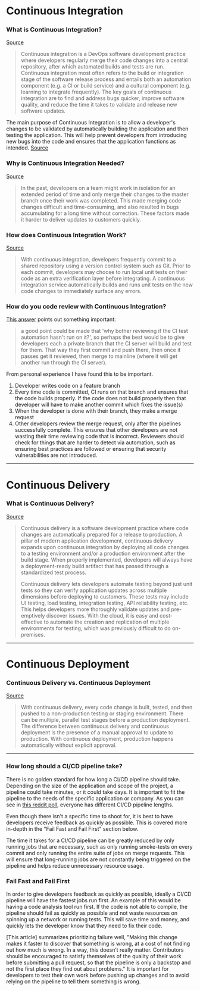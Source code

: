 # Continuous Integration

### What is Continuous Integration?
[Source](https://aws.amazon.com/devops/continuous-integration/)
> Continuous integration is a DevOps software development practice where developers regularly merge their code changes into a central repository, after which automated builds and tests are run. Continuous integration most often refers to the build or integration stage of the software release process and entails both an automation component (e.g. a CI or build service) and a cultural component (e.g. learning to integrate frequently). The key goals of continuous integration are to find and address bugs quicker, improve software quality, and reduce the time it takes to validate and release new software updates.

The main purpose of Continuous Integration is to allow a developer's changes to be validated by automatically building the application and then testing the application. This will help prevent developers from introducing new bugs into the code and ensures that the application functions as intended. [Source](https://www.redhat.com/en/topics/devops/what-is-ci-cd)

### Why is Continuous Integration Needed?
[Source](https://aws.amazon.com/devops/continuous-integration/)
> In the past, developers on a team might work in isolation for an extended period of time and only merge their changes to the master branch once their work was completed. This made merging code changes difficult and time-consuming, and also resulted in bugs accumulating for a long time without correction. These factors made it harder to deliver updates to customers quickly.

### How does Continuous Integration Work?
[Source](https://aws.amazon.com/devops/continuous-integration/)
> With continuous integration, developers frequently commit to a shared repository using a version control system such as Git. Prior to each commit, developers may choose to run local unit tests on their code as an extra verification layer before integrating. A continuous integration service automatically builds and runs unit tests on the new code changes to immediately surface any errors.

### How do you code review with Continuous Integration?
[This answer](https://softwareengineering.stackexchange.com/a/121665) points out something important:
> a good point could be made that 'why bother reviewing if the CI test automation hasn't run on it?', so perhaps the best would be to give developers each a private branch that the CI server will build and test for them. That way they first commit and push there, then once it passes get it reviewed, then merge to mainline (where it will get another run through the CI server).

From personal experience I have found this to be important.
1. Developer writes code on a feature branch
2. Every time code is committed, CI runs on that branch and ensures that the code builds properly. If the code does not build properly then that developer will have to make another commit which fixes the issue(s)
3. When the developer is done with their branch, they make a merge request
4. Other developers review the merge request, only after the pipelines successfully complete. This ensures that other developers are not wasting their time reviewing code that is incorrect. Reviewers should check for things that are harder to detect via automation, such as ensuring best practices are followed or ensuring that security vulnerabilities are not introduced.

---

# Continuous Delivery

### What is Continuous Delivery?
[Source](https://aws.amazon.com/devops/continuous-delivery/)
> Continuous delivery is a software development practice where code changes are automatically prepared for a release to production. A pillar of modern application development, continuous delivery expands upon continuous integration by deploying all code changes to a testing environment and/or a production environment after the build stage. When properly implemented, developers will always have a deployment-ready build artifact that has passed through a standardized test process.
> 
> Continuous delivery lets developers automate testing beyond just unit tests so they can verify application updates across multiple dimensions before deploying to customers. These tests may include UI testing, load testing, integration testing, API reliability testing, etc. This helps developers more thoroughly validate updates and pre-emptively discover issues. With the cloud, it is easy and cost-effective to automate the creation and replication of multiple environments for testing, which was previously difficult to do on-premises.

---

# Continuous Deployment

### Continuous Delivery vs. Continuous Deployment
[Source](https://aws.amazon.com/devops/continuous-delivery/)
> With continuous delivery, every code change is built, tested, and then pushed to a non-production testing or staging environment. There can be multiple, parallel test stages before a production deployment. The difference between continuous delivery and continuous deployment is the presence of a manual approval to update to production. With continuous deployment, production happens automatically without explicit approval.

---

### How long should a CI/CD pipeline take?
There is no golden standard for how long a CI/CD pipeline should take. Depending on the size of the application and scope of the project, a pipeline could take minutes, or it could take days. It is important to fit the pipeline to the needs of the specific application or company. As you can see in [this reddit poll](https://www.reddit.com/r/devops/comments/bf86ox/how_long_are_your_cicd_pipelines/), everyone has different CI/CD pipeline lengths.

Even though there isn't a specific time to shoot for, it is best to have developers receive feedback as quickly as possible. This is covered more in-depth in the "Fail Fast and Fail First" section below.

The time it takes for a CI/CD pipeline can be greatly reduced by only running jobs that are necessary, such as only running smoke-tests on every commit and only running the entire suite of jobs on merge requests. This will ensure that long-running jobs are not constantly being triggered on the pipeline and helps reduce unnecessary resource usage.

### Fail Fast and Fail First
In order to give developers feedback as quickly as possible, ideally a CI/CD pipeline will have the fastest jobs run first. An example of this would be having a code analysis tool run first. If the code is not able to compile, the pipeline should fail as quickly as possible and not waste resources on spinning up a network or running tests. This will save time and money, and quickly lets the developer know that they need to fix their code.

[This article] summarizes prioritizing failure well, "Making this change makes it faster to discover that something is wrong, at a cost of not finding out how much is wrong. In a way, this doesn’t really matter. Contributors should be encouraged to satisfy themselves of the quality of their work before submitting a pull request, so that the pipeline is only a backstop and not the first place they find out about problems." It is important for developers to test their own work before pushing up changes and to avoid relying on the pipeline to tell them something is wrong.
